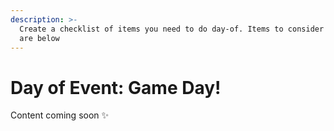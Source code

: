 ```yaml
---
description: >-
  Create a checklist of items you need to do day-of. Items to consider including
  are below
---
```


# Day of Event: Game Day!

Content coming soon ✨



